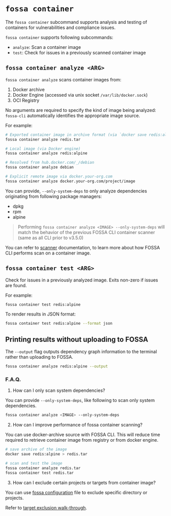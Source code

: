 # `fossa container`

The `fossa container` subcommand supports analysis and testing of containers for vulnerabilities and compliance issues.

`fossa container` supports following subcommands:

- `analyze`: Scan a container image
- `test`: Check for issues in a previously scanned container image

## `fossa container analyze <ARG>`

`fossa container analyze` scans container images from:

1) Docker archive
2) Docker Engine (accessed via unix socket `/var/lib/docker.sock`)
3) OCI Registry

No arguments are required to specify the kind of image being analyzed:
`fossa-cli` automatically identifies the appropriate image source.

For example:

```bash
# Exported container image in archive format (via `docker save redis:alpine > redis.tar`)
fossa container analyze redis.tar

# Local image (via Docker engine)
fossa container analyze redis:alpine

# Resolved from hub.docker.com/_/debian
fossa container analyze debian

# Explicit remote image via docker.your-org.com
fossa container analyze docker.your-org.com/project/image
```
You can provide, `--only-system-deps` to only analyze dependencies originating from following package managers:

- dpkg
- rpm
- alpine

> Performing `fossa container analyze <IMAGE> --only-system-deps` will match the behavior of
> the previous FOSSA CLI container scanner (same as all CLI prior to v3.5.0)

You can refer to [scanner](./container/scanner.md) documentation, to learn
more about how FOSSA CLI performs scan on a container image.

## `fossa container test <ARG>`

Check for issues in a previously analyzed image.
Exits non-zero if issues are found.

For example:

```bash
fossa container test redis:alpine
```

To render results in JSON format: 

```bash
fossa container test redis:alpine --format json
```

## Printing results without uploading to FOSSA

The `--output` flag outputs dependency graph information to the terminal rather than uploading to FOSSA.

```sh
fossa container analyze redis:alpine --output
```

### F.A.Q.

1. How can I only scan system dependencies?

You can provide `--only-system-deps`, like following to scan only system dependencies.

```bash
fossa container analyze <IMAGE> --only-system-deps
```

2. How can I improve performance of fossa container scanning?

You can use docker-archive source with FOSSA CLI. This will reduce
time required to retrieve container image from registry or from docker engine.

```bash
# save archive of the image
docker save redis:alpine > redis.tar

# scan and test the image
fossa container analyze redis.tar
fossa container test redis.tar
```

3. How can I exclude certain projects or targets from container image?

You can use [fossa configuration](./../files/fossa-yml.md) file to exclude
specific directory or projects. 

Refer to [target exclusion walk-through](./../../concepts/analysis-and-analyzers.md).